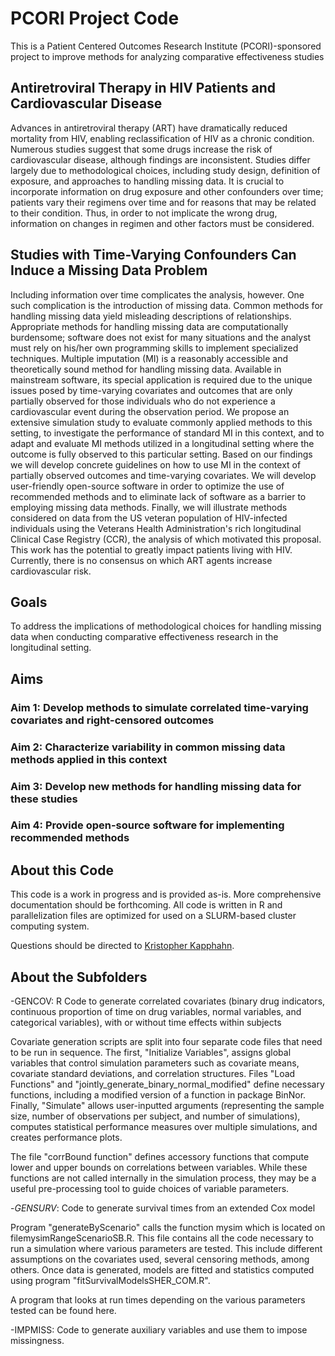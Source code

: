 # PCORI Project Code

This is a Patient Centered Outcomes Research Institute (PCORI)-sponsored project to improve methods for analyzing comparative effectiveness studies

## Antiretroviral Therapy in HIV Patients and Cardiovascular Disease

Advances in antiretroviral therapy (ART) have dramatically reduced mortality from HIV, enabling reclassification of HIV as a chronic condition. Numerous studies suggest that some drugs increase the risk of cardiovascular disease, although findings are inconsistent. Studies differ largely due to methodological choices, including study design, definition of exposure, and approaches to handling missing data. It is crucial to incorporate information on drug exposure and other confounders over time; patients vary their regimens over time and for reasons that may be related to their condition. Thus, in order to not implicate the wrong drug, information on changes in regimen and other factors must be considered.

## Studies with Time-Varying Confounders Can Induce a Missing Data Problem

Including information over time complicates the analysis, however. One such complication is the introduction of missing data. Common methods for handling missing data yield misleading descriptions of relationships. Appropriate methods for handling missing data are computationally burdensome; software does not exist for many situations and the analyst must rely on his/her own programming skills to implement specialized techniques. Multiple imputation (MI) is a reasonably accessible and theoretically sound method for handling missing data. Available in mainstream software, its special application is required due to the unique issues posed by time-varying covariates and outcomes that are only partially observed for those individuals who do not experience a cardiovascular event during the observation period. We propose an extensive simulation study to evaluate commonly applied methods to this setting, to investigate the performance of standard MI in this context, and to adapt and evaluate MI methods utilized in a longitudinal setting where the outcome is fully observed to this particular setting. Based on our findings we will develop concrete guidelines on how to use MI in the context of partially observed outcomes and time-varying covariates. We will develop user-friendly open-source software in order to optimize the use of recommended methods and to eliminate lack of software as a barrier to employing missing data methods. Finally, we will illustrate methods considered on data from the US veteran population of HIV-infected individuals using the Veterans Health Administration's rich longitudinal Clinical Case Registry (CCR), the analysis of which motivated this proposal. This work has the potential to greatly impact patients living with HIV. Currently, there is no consensus on which ART agents increase cardiovascular risk.

## Goals

To address the implications of methodological choices for handling missing data when conducting comparative effectiveness research in the longitudinal setting.

## Aims

### Aim 1: Develop methods to simulate correlated time-varying covariates and right-censored outcomes

### Aim 2: Characterize variability in common missing data methods applied in this context

### Aim 3: Develop new methods for handling missing data for these studies

### Aim 4: Provide open-source software for implementing recommended methods

## About this Code

This code is a work in progress and is provided as-is. More comprehensive documentation should be forthcoming. All code is written in R and parallelization files are optimized for used on a SLURM-based cluster computing system.

Questions should be directed to [Kristopher Kapphahn](https://med.stanford.edu/profiles/kristopher-kapphahn).


## About the Subfolders

-GENCOV: R Code to generate correlated covariates (binary drug indicators, continuous proportion of time on drug variables, normal variables, and categorical variables), with or without time effects within subjects

Covariate generation scripts are split into four separate code files that need to be run in sequence. The first, "Initialize Variables", assigns global variables that control simulation parameters such as covariate means, covariate standard deviations, and correlation structures. Files "Load Functions" and "jointly_generate_binary_normal_modified" define necessary functions, including a modified version of a function in package BinNor. Finally, "Simulate" allows user-inputted arguments (representing the sample size, number of observations per subject, and number of simulations), computes statistical performance measures over multiple simulations, and creates performance plots.

The file "corrBound function" defines accessory functions that compute lower and upper bounds on correlations between variables. While these functions are not called internally in the simulation process, they may be a useful pre-processing tool to guide choices of variable parameters.

-*GENSURV*: Code to generate survival times from an extended Cox model

Program "generateByScenario" calls the function mysim which is located on filemysimRangeScenarioSB.R. This file contains all the code necessary to run a simulation where various parameters are tested. This include different assumptions on the covariates used, several censoring methods, among others. Once data is generated, models are fitted and statistics computed using program "fitSurvivalModelsSHER_COM.R".

A program that looks at run times depending on the various parameters tested can be found here.

-IMPMISS: Code to generate auxiliary variables and use them to impose missingness. 
